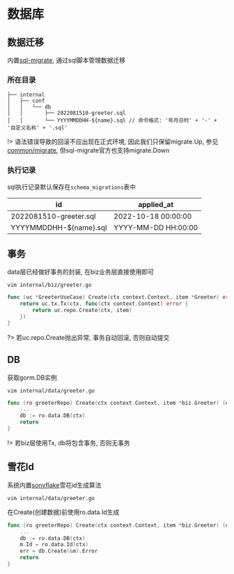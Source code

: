 # 数据库


## 数据迁移


内置[sql-migrate](https://github.com/rubenv/sql-migrate), 通过sql脚本管理数据迁移


### 所在目录


```
├── internal
│   ├── conf
│   │   └── db
│   │       ├── 2022081510-greeter.sql
│   │       └── YYYYMMDDHH-${name}.sql // 命令格式: '年月日时' + '-' + '自定义名称' + '.sql'
```

!> 语法错误导致的回滚不应出现在正式环境, 因此我们只保留migrate.Up, 参见[common/migrate](https://github.com/go-cinch/common/blob/master/migrate/migrate.go#L101), 但sql-migrate官方也支持migrate.Down


### 执行记录


sql执行记录默认保存在`schema_migrations`表中  

| id                     | applied_at          |
|------------------------|---------------------|
| 2022081510-greeter.sql | 2022-10-18 00:00:00 |
| YYYYMMDDHH-${name}.sql | YYYY-MM-DD HH:00:00 |


## 事务


data层已经做好事务的封装, 在biz业务层直接使用即可

```shell
vim internal/biz/greeter.go
```

```go
func (uc *GreeterUseCase) Create(ctx context.Context, item *Greeter) error {
	return uc.tx.Tx(ctx, func(ctx context.Context) error {
		return uc.repo.Create(ctx, item)
	})
}
```

?> 若uc.repo.Create抛出异常, 事务自动回滚, 否则自动提交


## DB


获取gorm.DB实例

```shell
vim internal/data/greeter.go
```

```go
func (ro greeterRepo) Create(ctx context.Context, item *biz.Greeter) (err error) {
	...
	db := ro.data.DB(ctx)
	return
}
```

!> 若biz层使用Tx, db将包含事务, 否则无事务


## 雪花Id


系统内置[sonyflake](http://github.com/sony/sonyflake)雪花id生成算法

```shell
vim internal/data/greeter.go
```

在Create(创建数据)前使用ro.data.Id生成
```go
func (ro greeterRepo) Create(ctx context.Context, item *biz.Greeter) (err error) {
	...
	db := ro.data.DB(ctx)
	m.Id = ro.data.Id(ctx)
	err = db.Create(&m).Error
	return
}
```
